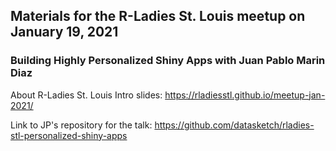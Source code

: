 ## Materials for the R-Ladies St. Louis meetup on January 19, 2021

### Building Highly Personalized Shiny Apps with Juan Pablo Marin Diaz

About R-Ladies St. Louis Intro slides: https://rladiesstl.github.io/meetup-jan-2021/

Link to JP's repository for the talk: https://github.com/datasketch/rladies-stl-personalized-shiny-apps


